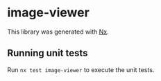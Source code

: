 # image-viewer

This library was generated with [Nx](https://nx.dev).

## Running unit tests

Run `nx test image-viewer` to execute the unit tests.
